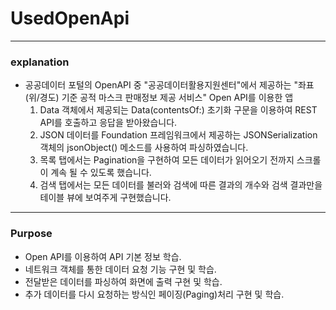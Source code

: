 # UsedOpenApi

- - -
### explanation

- 공공데이터 포털의 OpenAPI 중 "공공데이터활용지원센터"에서 제공하는 "좌표(위/경도) 기준 공적 마스크 판매정보 제공 서비스" Open API를 이용한 앱
  1. Data 객체에서 제공되는 Data(contentsOf:) 초기화 구문을 이용하여 REST API를 호출하고 응답을 받아왔습니다.
  2. JSON 데이터를 Foundation 프레임워크에서 제공하는 JSONSerialization 객체의 jsonObject() 메소드를 사용하여 파싱하였습니다.
  3. 목록 탭에서는 Pagination을 구현하여 모든 데이터가 읽어오기 전까지 스크롤이 계속 될 수 있도록 했습니다.
  4. 검색 탭에서는 모든 데이터를 불러와 검색에 따른 결과의 개수와 검색 결과만을 테이블 뷰에 보여주게 구현했습니다.

- - -
### Purpose

- Open API를 이용하여 API 기본 정보 학습.
- 네트워크 객체를 통한 데이터 요청 기능 구현 및 학습.
- 전달받은 데이터를 파싱하여 화면에 출력 구현 및 학습.
- 추가 데이터를 다시 요청하는 방식인 페이징(Paging)처리 구현 및 학습.
